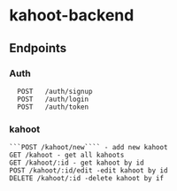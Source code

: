 # kahoot-backend

## Endpoints
 ### Auth
 ```
   POST   /auth/signup
   POST   /auth/login
   POST   /auth/token
```
### kahoot
``` 
```POST /kahoot/new```` - add new kahoot
GET /kahoot - get all kahoots
GET /kahoot/:id - get kahoot by id
POST /kahoot/:id/edit -edit kahoot by id
DELETE /kahoot/:id -delete kahoot by if
